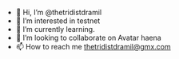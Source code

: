 - 👋 Hi, I’m @thetridistdramil
- 👀 I’m interested in testnet
- 🌱 I’m currently learning.
- 💞️ I’m looking to collaborate on Avatar
haena
- 📫 How to reach me thetridistdramil@gmx.com

<!---
thetridistdramil/thetridistdramil is a ✨ special ✨ repository because its `README.md` (this file) appears on your GitHub profile.
You can click the Preview link to take a look at your changes.
--->
